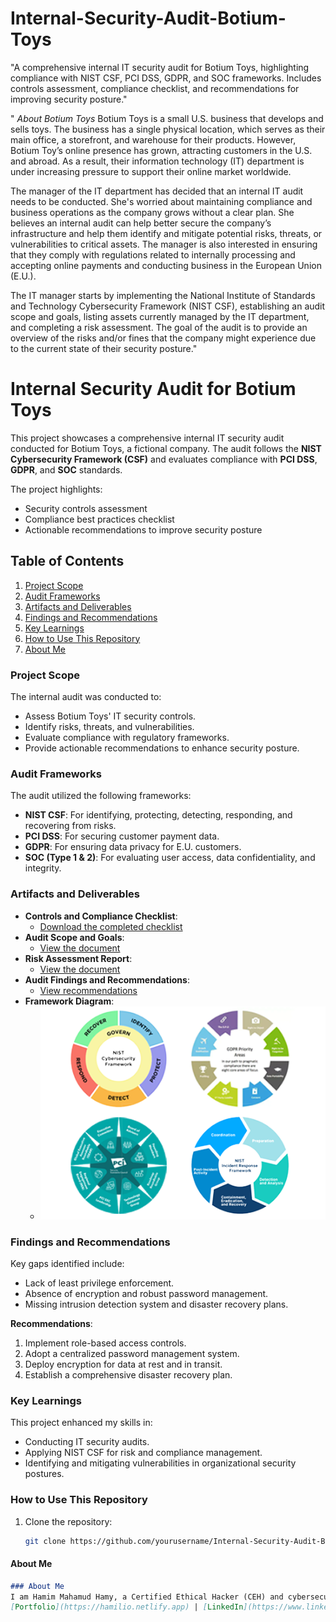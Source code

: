 # Internal-Security-Audit-Botium-Toys
"A comprehensive internal IT security audit for Botium Toys, highlighting compliance with NIST CSF, PCI DSS, GDPR, and SOC frameworks. Includes controls assessment, compliance checklist, and recommendations for improving security posture."

" *About Botium Toys*
Botium Toys is a small U.S. business that develops and sells toys. The business has a single physical location, which serves as their main office, a storefront, and warehouse for their products. However, Botium Toy’s online presence has grown, attracting customers in the U.S. and abroad. As a result, their information technology (IT) department is under increasing pressure to support their online market worldwide. 

The manager of the IT department has decided that an internal IT audit needs to be conducted. She's worried about maintaining compliance and business operations as the company grows without a clear plan. She believes an internal audit can help better secure the company’s infrastructure and help them identify and mitigate potential risks, threats, or vulnerabilities to critical assets. The manager is also interested in ensuring that they comply with regulations related to internally processing and accepting online payments and conducting business in the European Union (E.U.).   

The IT manager starts by implementing the National Institute of Standards and Technology Cybersecurity Framework (NIST CSF), establishing an audit scope and goals, listing assets currently managed by the IT department, and completing a risk assessment. The goal of the audit is to provide an overview of the risks and/or fines that the company might experience due to the current state of their security posture."

# Internal Security Audit for Botium Toys
This project showcases a comprehensive internal IT security audit conducted for Botium Toys, a fictional company. The audit follows the **NIST Cybersecurity Framework (CSF)** and evaluates compliance with **PCI DSS**, **GDPR**, and **SOC** standards.

The project highlights:
- Security controls assessment
- Compliance best practices checklist
- Actionable recommendations to improve security posture

## Table of Contents
1. [Project Scope](#project-scope)
2. [Audit Frameworks](#audit-frameworks)
3. [Artifacts and Deliverables](#artifacts-and-deliverables)
4. [Findings and Recommendations](#findings-and-recommendations)
5. [Key Learnings](#key-learnings)
6. [How to Use This Repository](#how-to-use-this-repository)
7. [About Me](#about-me)

### Project Scope
The internal audit was conducted to:
- Assess Botium Toys' IT security controls.
- Identify risks, threats, and vulnerabilities.
- Evaluate compliance with regulatory frameworks.
- Provide actionable recommendations to enhance security posture.

### Audit Frameworks
The audit utilized the following frameworks:
- **NIST CSF**: For identifying, protecting, detecting, responding, and recovering from risks.
- **PCI DSS**: For securing customer payment data.
- **GDPR**: For ensuring data privacy for E.U. customers.
- **SOC (Type 1 & 2)**: For evaluating user access, data confidentiality, and integrity.

### Artifacts and Deliverables
- **Controls and Compliance Checklist**:  
  - [Download the completed checklist](src/Compliance_Checklist_Completed.xlsx)
- **Audit Scope and Goals**:  
  - [View the document](docs/Audit_Scope_and_Goals.pdf)
- **Risk Assessment Report**:  
  - [View the document](docs/Risk_Assessment_Report.pdf)
- **Audit Findings and Recommendations**:  
  - [View recommendations](src/Internal_Audit_Controls_Report.md)
- **Framework Diagram**:  
  - ![Framework Diagram](assets/diagrams/audit_framework_diagram.png)

### Findings and Recommendations
Key gaps identified include:
- Lack of least privilege enforcement.
- Absence of encryption and robust password management.
- Missing intrusion detection system and disaster recovery plans.

**Recommendations**:
1. Implement role-based access controls.
2. Adopt a centralized password management system.
3. Deploy encryption for data at rest and in transit.
4. Establish a comprehensive disaster recovery plan.

### Key Learnings
This project enhanced my skills in:
- Conducting IT security audits.
- Applying NIST CSF for risk and compliance management.
- Identifying and mitigating vulnerabilities in organizational security postures.

### How to Use This Repository
1. Clone the repository:
   ```bash
   git clone https://github.com/yourusername/Internal-Security-Audit-Botium-Toys.git

#### **About Me**
```markdown
### About Me
I am Hamim Mahamud Hamy, a Certified Ethical Hacker (CEH) and cybersecurity professional specializing in vulnerability assessment and IT compliance audits.  
[Portfolio](https://hamilio.netlify.app) | [LinkedIn](https://www.linkedin.com/in/hamim-mahmud/) | [Email](mailto:hmmahmud145@gmail.com)

